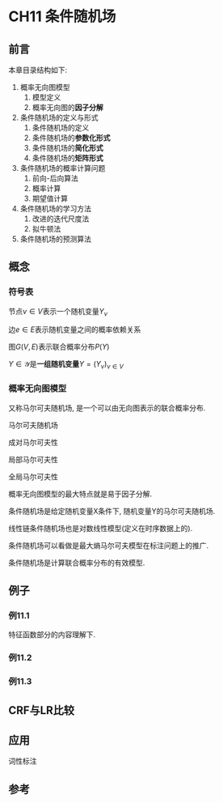 # CH11 条件随机场

## 前言

本章目录结构如下:

1. 概率无向图模型
   1. 模型定义
   1. 概率无向图的**因子分解**
1. 条件随机场的定义与形式
   1. 条件随机场的定义
   1. 条件随机场的**参数化形式**
   1. 条件随机场的**简化形式**
   1. 条件随机场的**矩阵形式**
1. 条件随机场的概率计算问题
   1. 前向-后向算法
   1. 概率计算
   1. 期望值计算
1. 条件随机场的学习方法
   1. 改进的迭代尺度法
   1. 拟牛顿法
1. 条件随机场的预测算法

## 概念

### 符号表

节点$\nu\in V$表示一个随机变量$Y_{\nu}$

边$e\in E$表示随机变量之间的概率依赖关系

图$G(V,E)$表示联合概率分布$P(Y)$

$Y\in \mathcal Y$是**一组随机变量**$Y=(Y_{\nu})_{\nu \in V}$



### 概率无向图模型

又称马尔可夫随机场, 是一个可以由无向图表示的联合概率分布.



马尔可夫随机场

成对马尔可夫性

局部马尔可夫性

全局马尔可夫性

概率无向图模型的最大特点就是易于因子分解.

条件随机场是给定随机变量X条件下, 随机变量Y的马尔可夫随机场.

线性链条件随机场也是对数线性模型(定义在时序数据上的).

条件随机场可以看做是最大熵马尔可夫模型在标注问题上的推广.

条件随机场是计算联合概率分布的有效模型.

## 例子

### 例11.1

特征函数部分的内容理解下.

### 例11.2

### 例11.3

## CRF与LR比较



## 应用

词性标注

## 参考

